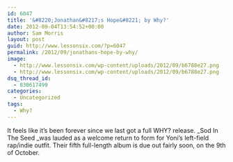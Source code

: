 ```yaml
---
id: 6047
title: '&#8220;Jonathan&#8217;s Hope&#8221; by Why?'
date: 2012-09-04T13:54:52+00:00
author: Sam Morris
layout: post
guid: http://www.lessonsix.com/?p=6047
permalink: /2012/09/jonathans-hope-by-why/
image:
  - http://www.lessonsix.com/wp-content/uploads/2012/09/b6788e27.png
  - http://www.lessonsix.com/wp-content/uploads/2012/09/b6788e27.png
dsq_thread_id:
  - 830617499
categories:
  - Uncategorized
tags:
  - Why?
---
```

It feels like it&#8217;s been forever since we last got a full WHY? release. _Sod In The Seed _was lauded as a welcome return to form for Yoni&#8217;s left-field rap/indie outfit. Their fifth full-length album is due out fairly soon, on the 9th of October.